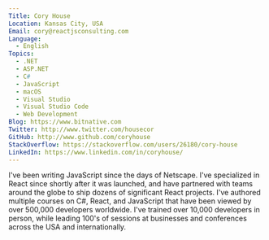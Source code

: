 ```yaml
---
Title: Cory House
Location: Kansas City, USA
Email: cory@reactjsconsulting.com
Language:
  - English
Topics:
  - .NET
  - ASP.NET
  - C#
  - JavaScript
  - macOS
  - Visual Studio
  - Visual Studio Code
  - Web Development
Blog: https://www.bitnative.com
Twitter: http://www.twitter.com/housecor
GitHub: http://www.github.com/coryhouse
StackOverflow: https://stackoverflow.com/users/26180/cory-house
LinkedIn: https://www.linkedin.com/in/coryhouse/
---
```

I've been writing JavaScript since the days of Netscape. I've specialized in React since shortly after it was launched, and have partnered with teams around the globe to ship dozens of significant React projects. I've authored multiple courses on C#, React, and JavaScript that have been viewed by over 500,000 developers worldwide. I've trained over 10,000 developers in person, while leading 100's of sessions at businesses and conferences across the USA and internationally.
